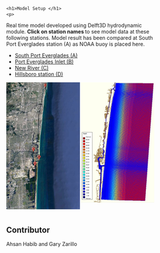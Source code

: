 
<html>
<head>
<meta name="viewport" content="width=device-width, initial-scale=1">
<style>
* {
  box-sizing: border-box;
}

.column {
  float: left;
  padding: 10px;
}

.left {
  width: 80%;
}

.right {
  width: 20%;
}

</style>

</head>
<body>

<div class="row">
  <div class="column left">
    
    <h1>Model Setup </h1>
    <p>
Real time model developed using Delft3D hydrodynamic module. <strong> Click on station names </strong> to see model data at these following stations. Model result has been compared at South Port Everglades station (A) as NOAA buoy is placed here.
</p>
 
<ul>
 <li><a href="waterlevel_porteverglades.jpg" target="_blank"> South Port Everglades (A)</a></li>
 <li><a href="waterlevel_evergladesinlet.jpg" target="_blank"> Port Everglades Inlet (B)</a></li>
 <li><a href="waterlevel_plantriver.jpg" target="_blank"> New River (C)</a></li>
 <li><a href="waterlevel_hillsboroinlet.jpg" target="_blank"> Hillsboro station (D)</a></li>
 
</ul>

  <a href="gmap4.JPG"> <img src="gmap4.JPG" width="201" align="center"></a> 
  <a href="c24.JPG"> <img src="c24.JPG" width="201" align="right">
 </a>
 
</div>
  
  <div class="column right">
    <h2>Contributor</h2>
    <p>Ahsan Habib and Gary Zarillo </p>
  </div>
</div>

</body>
</html>


